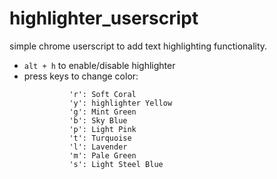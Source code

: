 # highlighter_userscript
simple chrome userscript to add text highlighting functionality.

- `alt + h` to enable/disable highlighter
- press keys to change color:
  ```
            'r': Soft Coral
            'y': highlighter Yellow
            'g': Mint Green
            'b': Sky Blue
            'p': Light Pink
            't': Turquoise
            'l': Lavender
            'm': Pale Green
            's': Light Steel Blue
  ```
